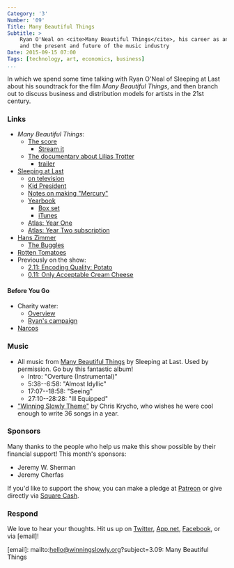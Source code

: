 ```yaml
---
Category: '3'
Number: '09'
Title: Many Beautiful Things
Subtitle: >
    Ryan O'Neal on <cite>Many Beautiful Things</cite>, his career as an artist,
    and the present and future of the music industry
Date: 2015-09-15 07:00
Tags: [technology, art, economics, business]
...
```


In which we spend some time talking with Ryan O'Neal of Sleeping at Last about
his soundtrack for the film _Many Beautiful Things_, and then branch out to
discuss business and distribution models for artists in the 21st century.

### Links

  - _Many Beautiful Things_:
      + [The score][Many Beautiful Things]
          * [Stream it](http://www.relevantmagazine.com/the-drop/many-beautiful-things-soundtrack)
      + [The documentary about Lilias Trotter](http://liliastrotter.com)
          * [trailer](http://www.pastemagazine.com/articles/2015/06/exclusive-watch-trailer-for-art-doc-many-beautiful.html)
  - [Sleeping at Last](http://sleepingatlast.com)
      + [on television](http://sleepingatlast.com/sleeping-at-last-on-the-tv-2/)
      + [Kid President](http://sleepingatlast.com/kid-president-sleeping-at-last/)
      + [Notes on making "Mercury"](http://sleepingatlast.com/space-1-song-notes/)
      + [Yearbook](http://sleepingatlast.com/yearbook/)
          * [Box set](http://www.sleepingatlast.bigcartel.com/product/yearbook-collection-3-cd-box-set)
          * [iTunes](http://itunes.apple.com/us/album/yearbook-collection/id477532828)
      + [Atlas: Year One](https://itunes.apple.com/us/album/atlas-year-one/id890059578)
      + [Atlas: Year Two subscription](http://www.sleepingatlast.bigcartel.com/product/atlas-year-two-digital-subscription)
  - [Hans Zimmer](http://www.hans-zimmer.com)
      + [The Buggles](https://en.wikipedia.org/wiki/The_Buggles)
  - [Rotten Tomatoes](http://www.rottentomatoes.com)
  - Previously on the show:
      + [2.11: Encoding Quality: Potato](http://www.winningslowly.org/2.11/)
      + [0.11: Only Acceptable Cream Cheese](http://www.winningslowly.org/0.11/)

[Many Beautiful Things]: https://itunes.apple.com/us/album/many-beautiful-things-original/id1012476878

#### Before You Go

  - Charity water:
      + [Overview](http://www.charitywater.org)
      + [Ryan's campaign][campaign]
  - [Narcos](http://www.netflix.com/title/80025172)

[campaign]: https://my.charitywater.org/f7869c71-581c-49f2-be5e-b37bd47e0ec5/55a03c6a-92eb-487d-8969-c038888cf9bd

### Music

  - All music from [Many Beautiful Things] by Sleeping at Last. Used by permission. Go buy this fantastic
    album!
      + Intro: "Overture (Instrumental)"
      + 5:38--6:58: "Almost Idyllic"
      + 17:07--18:58: "Seeing"
      + 27:10--28:28: "Ill Equipped"
  - ["Winning Slowly Theme"](//soundcloud.com/chriskrycho/winning-slowly)
    by Chris Krycho, who wishes he were cool enough to write 36 songs in a year.

### Sponsors

Many thanks to the people who help us make this show possible by their financial
support! This month's sponsors:

  - Jeremy W. Sherman
  - Jeremy Cherfas

If you'd like to support the show, you can make a pledge at [Patreon] or give
directly via [Square Cash].

[Patreon]: //www.patreon.com/winningslowly
[Square Cash]: //cash.me/$winningslowly

### Respond

We love to hear your thoughts. Hit us up on [Twitter], [App.net], [Facebook], or
via [email]!

[Twitter]: //www.twitter.com/winningslowly
[App.net]: //www.twitter.com/winningslowly
[Facebook]: //www.facebook.com/winningslowlypodcast
[email]: mailto:hello@winningslowly.org?subject=3.09: Many Beautiful Things
